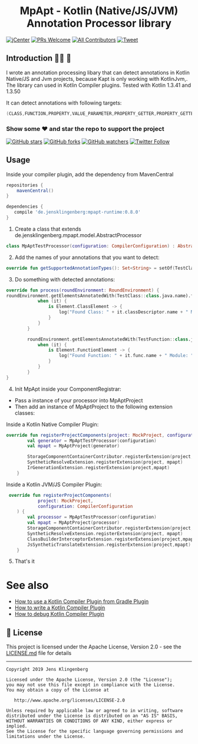 <h1 align="center">MpApt - Kotlin (Native/JS/JVM) Annotation Processor library</h1>

[![jCenter](https://img.shields.io/badge/Apache-2.0-green.svg)](https://github.com/Foso/MpApt/blob/master/LICENSE)
[![PRs Welcome](https://img.shields.io/badge/PRs-welcome-brightgreen.svg?style=flat-square)](http://makeapullrequest.com)
[![All Contributors](https://img.shields.io/badge/all_contributors-1-range.svg?style=flat-square)](#contributors)
  <a href="https://twitter.com/intent/tweet?text=Hey, check out MpApt https://github.com/Foso/MpApt via @jklingenberg_ #Android 
"><img src="https://img.shields.io/twitter/url/https/github.com/angular-medellin/meetup.svg?style=social" alt="Tweet"></a>



## Introduction 🙋‍♂️ 🙋‍
I wrote an annotation processing libary that can detect annotations in Kotlin Native/JS and Jvm projects, because Kapt is only working with KotlinJvm,. The library can used in Kotlin Compiler plugins. Tested with Kotlin 1.3.41 and 1.3.50

It can detect annotations with following targets: 
```groovy
(CLASS,FUNCTION,PROPERTY,VALUE_PARAMETER,PROPERTY_GETTER,PROPERTY_GETTER,CONSTRUCTOR)
```


### Show some :heart: and star the repo to support the project

[![GitHub stars](https://img.shields.io/github/stars/Foso/MpApt.svg?style=social&label=Star)](https://github.com/Foso/MpApt) [![GitHub forks](https://img.shields.io/github/forks/Foso/MpApt.svg?style=social&label=Fork)](https://github.com/Foso/MpApt/fork) [![GitHub watchers](https://img.shields.io/github/watchers/Foso/MpApt.svg?style=social&label=Watch)](https://github.com/Foso/MpApt) [![Twitter Follow](https://img.shields.io/twitter/follow/jklingenberg_.svg?style=social)](https://twitter.com/jklingenberg_)


## Usage

Inside your compiler plugin, add the dependency from MavenCentral 

```groovy
repositories {
    mavenCentral()
}

dependencies {
   compile 'de.jensklingenberg:mpapt-runtime:0.8.0'
}
```
1) Create a class that extends de.jensklingenberg.mpapt.model.AbstractProcessor

```kotlin
class MpAptTestProcessor(configuration: CompilerConfiguration) : AbstractProcessor(configuration) {

```
2) Add the names of your annotations that you want to detect:
```kotlin
override fun getSupportedAnnotationTypes(): Set<String> = setOf(TestClass::class.java.name, TestFunction::class.java.name)
```
3) Do something with detected annotations:
```kotlin
override fun process(roundEnvironment: RoundEnvironment) {
roundEnvironment.getElementsAnnotatedWith(TestClass::class.java.name).forEach {
            when (it) {
                is Element.ClassElement -> {
                    log("Found Class: " + it.classDescriptor.name + " Module: " + it.classDescriptor.module.simpleName() + " platform   " + activeTargetPlatform.first().platformName)
                }
            }
        }

        roundEnvironment.getElementsAnnotatedWith(TestFunction::class.java.name).forEach {
            when (it) {
                is Element.FunctionElement -> {
                    log("Found Function: " + it.func.name + " Module: " + it.func.module.simpleName() + " platform   " + activeTargetPlatform.first().platformName)
                }
            }
        }
}
```
4)  Init MpApt inside your ComponentRegistrar:
* Pass a instance of your processor into MpAptProject
* Then add an instance of MpAptProject to the following extension classes:

Inside a Kotlin Native Compiler Plugin:
```kotlin
override fun registerProjectComponents(project: MockProject, configuration: CompilerConfiguration) {
        val generator = MpAptTestProcessor(configuration)
        val mpapt = MpAptProject(generator)

        StorageComponentContainerContributor.registerExtension(project,mpapt)
        SyntheticResolveExtension.registerExtension(project, mpapt)
        IrGenerationExtension.registerExtension(project,mpapt)
    }
```

Inside a Kotlin JVM/JS Compiler Plugin:
```kotlin
 override fun registerProjectComponents(
            project: MockProject,
            configuration: CompilerConfiguration
    ) {
        val processor = MpAptTestProcessor(configuration)
        val mpapt = MpAptProject(processor)
        StorageComponentContainerContributor.registerExtension(project,mpapt)
        SyntheticResolveExtension.registerExtension(project, mpapt)
        ClassBuilderInterceptorExtension.registerExtension(project,mpapt)
        JsSyntheticTranslateExtension.registerExtension(project,mpapt)
    }
```
5) That's it

# See also
* [How to use a Kotlin Compiler Plugin from Gradle Plugin](https://github.com/Foso/MpApt/wiki/How-to-use-a-Kotlin-Compiler-Plugin-from-Gradle-Plugin)
* [How to write a Kotlin Compiler Plugin](https://github.com/Foso/MpApt/wiki/How-to-write-a-Kotlin-Compiler-Plugin)
* [How to debug Kotlin Compiler Plugin](https://github.com/Foso/MpApt/wiki/How-to-debug-Kotlin-Compiler-Plugin)

## 📜 License

This project is licensed under the Apache License, Version 2.0 - see the [LICENSE.md](https://github.com/Foso/MpApt/blob/master/LICENSE) file for details

-------

    Copyright 2019 Jens Klingenberg

    Licensed under the Apache License, Version 2.0 (the "License");
    you may not use this file except in compliance with the License.
    You may obtain a copy of the License at

       http://www.apache.org/licenses/LICENSE-2.0

    Unless required by applicable law or agreed to in writing, software
    distributed under the License is distributed on an "AS IS" BASIS,
    WITHOUT WARRANTIES OR CONDITIONS OF ANY KIND, either express or implied.
    See the License for the specific language governing permissions and
    limitations under the License.


